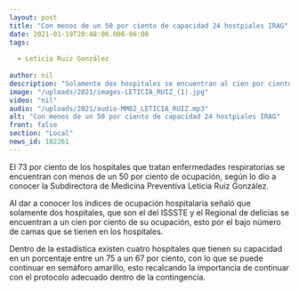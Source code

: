 ```yaml
---
layout: post
title: "Con menos de un 50 por ciento de capacidad 24 hostpiales IRAG"
date: 2021-01-19T20:48:00.000-06:00
tags:
  
  - Leticia Ruiz González
  
author: nil
description: "Solamente dos hospitales se encuentran al cien por ciento."
image: "/uploads/2021/images-LETICIA_RUIZ_(1).jpg"
video: "nil"
audio: "/uploads/2021/audio-MM02_LETICIA_RUIZ.mp3"
alt: "Con menos de un 50 por ciento de capacidad 24 hostpiales IRAG"
front: false
section: "Local"
news_id: 182261
---
```


El 73 por ciento de los hospitales que tratan enfermedades respiratorias se encuentran con menos de un 50 por ciento de ocupación, según lo dio a conocer la Subdirectora de Medicina Preventiva Leticia Ruiz González.

Al dar a conocer los índices de ocupación hospitalaria señaló que solamente dos hospitales, que son el del ISSSTE y el Regional de delicias se encuentran a un cien por ciento de su ocupación, esto por el bajo número de camas que se tienen en los hospitales.

Dentro de la estadística existen cuatro hospitales que tienen su capacidad en un porcentaje entre un 75 a un 67 por ciento, con lo que se puede continuar en semáforo amarillo, esto recalcando la importancia de continuar con el protocolo adecuado dentro de la contingencia.
